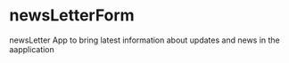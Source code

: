 # newsLetterForm
newsLetter App to bring latest information about updates and news in the aapplication
